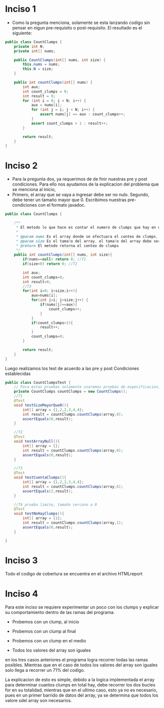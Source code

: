 # Inciso 1
- Como la pregunta menciona, solamente se esta lanzando codigo sin
pensar en nigun pre-requisito o post-requisito. El resultado es el siguiente:

```java
public class CountClumps {
    private int N;
    private int[] nums;

    public CountClumps(int[] nums, int size) {
        this.nums = nums;
        this.N = size;
    }

    public int countClumps(int[] nums) {
        int aux;
        int count_clumps = 0;
        int result = 0;
        for (int i = 0; i < N; i++) {
            aux = nums[i];
            for (int j = i; j < N; i++) {
                assert nums[j] == aux : count_clumps++;
            }
            assert count_clumps > 1 : result++;
        }

        return result;
    }
}
```

# Inciso 2
- Para la pregunta dos, ya requerimos de de finir nuestras pre y post condiciones.
Para ello nos ayudamos de la explicacion del problema que se menciona al inicio,
- Primero, el array que se vaya a ingresar debe ser no nulo. Segundo, debe tener un tamaño
mayor que 0. Escribimos nuestras pre-condiciones con el formato javadoc.
```java
public class CountClumps {

    /**
     * El metodo lo que hace es contar el numero de clumps que hay en un array.
     *
     * @param nums Es el array donde se efectuara el conteo de clumps, este array debe ser no nulo
     * @param size Es el tamaño del array, el tamaño del array debe ser mayor que 0
     * @return El metodo retorna el conteo de clumps
     */
    public int countClumps(int[] nums, int size){
        if(nums==null) return 0; //T1
        if(size<0) return 0; //T2

        int aux;
        int count_clumps=0;
        int result=0;
        //T3
        for(int i=0; i<size;i++){
            aux=nums[i];
            for(int j=i; j<size;j++) {
                if(nums[j]==aux){
                    count_clumps++;
                }
            }
            if(count_clumps>1){
                result++;
            }
            count_clumps=0;
        }

        return result;
    }
}

```

Luego realizamos los test de acuerdo a las pre y post Condiciones establecidas

```java
public class CountClumpsTest {
    // Para estas pruebas solamente usaremos pruebas de especificacion, no nos apoyaremos de las pruebas parametrizadas
    private CountClumps countClumps = new CountClumps();
    //T1
    @Test
    void testSizeMayorQue0(){
        int[] array = {1,2,2,3,4,4};
        int result = countClumps.countClumps(array,0);
        assertEquals(0,result);
    }

    //T2
    @Test
    void testArrayNull(){
        int[] array = {};
        int result = countClumps.countClumps(array,0);
        assertEquals(0,result);
    }

    //T3
    @Test
    void testCuentaClumps(){
        int[] array = {1,2,2,3,4,4};
        int result = countClumps.countClumps(array,6);
        assertEquals(2,result);
    }

    //T4 prueba limite, tamaño cercano a 0
    @Test
    void testNoHayClumps(){
        int[] array = {1};
        int result = countClumps.countClumps(array,1);
        assertEquals(0,result);
    }

}
```
# Inciso 3
Todo el codigo de cobertura se encuentra en el archivo HTMLreport
# Inciso 4

Para este inciso se requiere experimentar un poco con los clumps y explicar su
comportamiento dentro de las ramas del programa.

- Probemos con un clump, al inicio

- Probemos con un clump al final

- Probemos con un clump en el medio

- Todos los valores del array son iguales

en los tres casos anteriores el programa logra recorrer todas las ramas
posibles. Mientras que en el caso de todos los valores del array son iguales
solo llega a recorrer un 71% del codigo.

La explicacion de esto es simple, debido a la logica implementada
el array para determinar cuantos clumps en total hay, debe recorrer
los dos bucles for en su totalidad, mientras que en el ultimo caso, esto
ya no es necesario, pues en un primer barrido de datos del array, ya se determina
que todos los valore sdel array son necesarios.